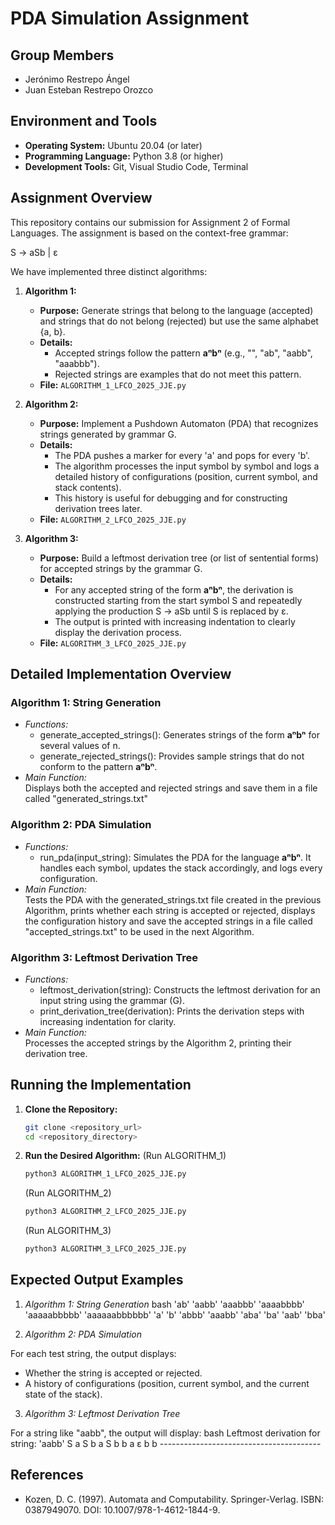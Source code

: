 # PDA Simulation Assignment

## Group Members
- Jerónimo Restrepo Ángel
- Juan Esteban Restrepo Orozco

## Environment and Tools
- **Operating System:** Ubuntu 20.04 (or later)  
- **Programming Language:** Python 3.8 (or higher)  
- **Development Tools:** Git, Visual Studio Code, Terminal

## Assignment Overview
This repository contains our submission for Assignment 2 of Formal Languages. The assignment is based on the context-free grammar:

S -> aSb | ε

We have implemented three distinct algorithms:

1. **Algorithm 1:**  
   - **Purpose:** Generate strings that belong to the language (accepted) and strings that do not belong (rejected) but use the same alphabet {a, b}.
   - **Details:**  
     - Accepted strings follow the pattern **aⁿbⁿ** (e.g., "", "ab", "aabb", "aaabbb").
     - Rejected strings are examples that do not meet this pattern.
   - **File:** `ALGORITHM_1_LFCO_2025_JJE.py`

2. **Algorithm 2:**  
   - **Purpose:** Implement a Pushdown Automaton (PDA) that recognizes strings generated by grammar G.  
   - **Details:**  
     - The PDA pushes a marker for every 'a' and pops for every 'b'.
     - The algorithm processes the input symbol by symbol and logs a detailed history of configurations (position, current symbol, and stack contents).
     - This history is useful for debugging and for constructing derivation trees later.
   - **File:** `ALGORITHM_2_LFCO_2025_JJE.py`

3. **Algorithm 3:**  
   - **Purpose:** Build a leftmost derivation tree (or list of sentential forms) for accepted strings by the grammar G.
   - **Details:**  
     - For any accepted string of the form **aⁿbⁿ**, the derivation is constructed starting from the start symbol S and repeatedly applying the production S -> aSb until S is replaced by ε.
     - The output is printed with increasing indentation to clearly display the derivation process.
   - **File:** `ALGORITHM_3_LFCO_2025_JJE.py`
  
## Detailed Implementation Overview

### Algorithm 1: String Generation
- *Functions:*
  - generate_accepted_strings(): Generates strings of the form **aⁿbⁿ** for several values of n.
  - generate_rejected_strings(): Provides sample strings that do not conform to the pattern **aⁿbⁿ**.
- *Main Function:*  
  Displays both the accepted and rejected strings and save them in a file called "generated_strings.txt"

### Algorithm 2: PDA Simulation
- *Functions:*
  - run_pda(input_string): Simulates the PDA for the language **aⁿbⁿ**. It handles each symbol, updates the stack accordingly, and logs every configuration.
- *Main Function:*  
  Tests the PDA with the generated_strings.txt file created in the previous Algorithm, prints whether each string is accepted or rejected, displays the configuration history and save the accepted strings in a file called "accepted_strings.txt" to be used in the next Algorithm. 

### Algorithm 3: Leftmost Derivation Tree
- *Functions:*
  - leftmost_derivation(string): Constructs the leftmost derivation for an input string using the grammar \(G\).
  - print_derivation_tree(derivation): Prints the derivation steps with increasing indentation for clarity.
- *Main Function:*  
  Processes the accepted strings by the Algorithm 2, printing their derivation tree.

## Running the Implementation
1. **Clone the Repository:**
   ```bash
   git clone <repository_url>
   cd <repository_directory>
2. **Run the Desired Algorithm:**
  (Run ALGORITHM_1)
   ```bash
   python3 ALGORITHM_1_LFCO_2025_JJE.py
   ```
   (Run ALGORITHM_2)
   ```bash
   python3 ALGORITHM_2_LFCO_2025_JJE.py
   ```
   (Run ALGORITHM_3)
   ```bash
   python3 ALGORITHM_3_LFCO_2025_JJE.py
   ```

## Expected Output Examples

1. *Algorithm 1: String Generation*
   bash
      'ab'
      'aabb'
      'aaabbb'
      'aaaabbbb'
      'aaaaabbbbb'
      'aaaaaabbbbbb'
      'a'
      'b'
      'abbb'
      'aaabb'
      'aba'
      'ba'
      'aab'
      'bba'
   
2. *Algorithm 2: PDA Simulation*

For each test string, the output displays:

- Whether the string is accepted or rejected.
- A history of configurations (position, current symbol, and the current state of the stack).

3. *Algorithm 3: Leftmost Derivation Tree*

For a string like "aabb", the output will display:
    bash
    Leftmost derivation for string: 'aabb'
    S
      a S b
        a S b b
          a ε b b
    ----------------------------------------
    

## References

- Kozen, D. C. (1997). Automata and Computability. Springer-Verlag. ISBN: 0387949070. DOI: 10.1007/978-1-4612-1844-9.
